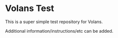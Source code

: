 # Volans Test
This is a super simple test repository for Volans.

Additional information/instructions/etc can be added.
